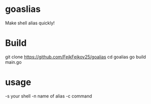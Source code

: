 # goaslias
Make shell alias quickly!

# Build
git clone https://github.com/FejkFejkov25/goalias
cd goalias
go build main.go

# usage
-s your shell
-n name of alias
-c command
